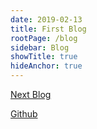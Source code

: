 ```yaml
---
date: 2019-02-13
title: First Blog
rootPage: /blog
sidebar: Blog
showTitle: true
hideAnchor: true
---
```


[Next Blog](/blog/second-blog)

[Github](https://github.com/Atsuyoshi-N)
